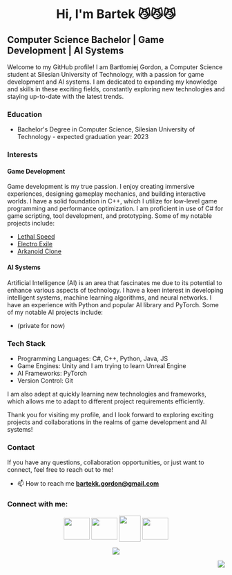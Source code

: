 <h1 align="center">Hi, I'm Bartek 😼😼😼</h1>

## Computer Science Bachelor | Game Development | AI Systems

Welcome to my GitHub profile! I am Bartłomiej Gordon, a Computer Science student at Silesian University of Technology, with a passion for game development and AI systems. I am dedicated to expanding my knowledge and skills in these exciting fields, constantly exploring new technologies and staying up-to-date with the latest trends.

### Education

- Bachelor's Degree in Computer Science, Silesian University of Technology - expected graduation year: 2023

### Interests

#### Game Development
Game development is my true passion. I enjoy creating immersive experiences, designing gameplay mechanics, and building interactive worlds. I have a solid foundation in C++, which I utilize for low-level game programming and performance optimization. I am proficient in use of C# for game scripting, tool development, and prototyping. Some of my notable projects include:

- [Lethal Speed](https://github.com/szejkerek/LethalSpeed)
- [Electro Exile](https://github.com/szejkerek/ElectroExile)
- [Arkanoid Clone](https://github.com/szejkerek/ArkanoidGameClone)

#### AI Systems
Artificial Intelligence (AI) is an area that fascinates me due to its potential to enhance various aspects of technology. I have a keen interest in developing intelligent systems, machine learning algorithms, and neural networks. I have an experience with Python and popular AI library and PyTorch. Some of my notable AI projects include:

- (private for now)

### Tech Stack

- Programming Languages: C#, C++, Python, Java, JS
- Game Engines: Unity and I am trying to learn Unreal Engine
- AI Frameworks: PyTorch
- Version Control: Git

I am also adept at quickly learning new technologies and frameworks, which allows me to adapt to different project requirements efficiently.

Thank you for visiting my profile, and I look forward to exploring exciting projects and collaborations in the realms of game development and AI systems!

### Contact

If you have any questions, collaboration opportunities, or just want to connect, feel free to reach out to me!
- 📫 How to reach me <a href="mailto:bartekk.gordon@gmail.com"> **bartekk.gordon@gmail.com** </a>

<h3 align="left">Connect with me:</h3>
<p align="center">
<a href="https://twitter.com/szejkerekk" target="blank"><img align="center" src="https://raw.githubusercontent.com/rahuldkjain/github-profile-readme-generator/master/src/images/icons/Social/twitter.svg" height="50" width="60" /></a>
<a href="https://www.linkedin.com/in/bartekgordon/" target="blank"><img align="center" src="https://raw.githubusercontent.com/rahuldkjain/github-profile-readme-generator/master/src/images/icons/Social/linked-in-alt.svg" height="50" width="60" /></a>
<a href="https://www.facebook.com/XDDJD/" target="blank"><img align="center" src="https://raw.githubusercontent.com/rahuldkjain/github-profile-readme-generator/master/src/images/icons/Social/facebook.svg" height="60" width="50" /></a>
<a href="https://www.instagram.com/bartusgordon/" target="blank"><img align="center" src="https://raw.githubusercontent.com/rahuldkjain/github-profile-readme-generator/master/src/images/icons/Social/instagram.svg" height="50" width="60" /></a>
</p>

<p align="center"> <img align="center" src="https://github-readme-stats.vercel.app/api/top-langs?username=szejkerek&show_icons=true&locale=en&layout=compact&theme=aura_dark"/> </p>

<p align="right"> <img src="https://komarev.com/ghpvc/?username=szejkerek&label=Profile%20views&color=0e75b6&style=flat&color=red"/> </p>
